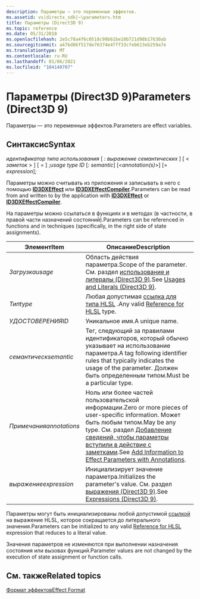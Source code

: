```yaml
---
description: Параметры — это переменные эффектов.
ms.assetid: vs|directx_sdk|~\parameters.htm
title: Параметры (Direct3D 9)
ms.topic: reference
ms.date: 05/31/2018
ms.openlocfilehash: 2e5c78a4f6c0518c99b61be10b721d98b17630ab
ms.sourcegitcommit: a47bd86f517de76374e4fff33cfeb613eb259a7e
ms.translationtype: MT
ms.contentlocale: ru-RU
ms.lasthandoff: 01/06/2021
ms.locfileid: "104140707"
---
```

# <a name="parameters-direct3d-9"></a><span data-ttu-id="6ecd2-103">Параметры (Direct3D 9)</span><span class="sxs-lookup"><span data-stu-id="6ecd2-103">Parameters (Direct3D 9)</span></span>

<span data-ttu-id="6ecd2-104">Параметры — это переменные эффектов.</span><span class="sxs-lookup"><span data-stu-id="6ecd2-104">Parameters are effect variables.</span></span>

## <a name="syntax"></a><span data-ttu-id="6ecd2-105">Синтаксис</span><span class="sxs-lookup"><span data-stu-id="6ecd2-105">Syntax</span></span>

<span data-ttu-id="6ecd2-106">*идентификатор типа использования* \[ : *выражение семантических* \] \[ < *заметок* > \] \[ =   \] ;</span><span class="sxs-lookup"><span data-stu-id="6ecd2-106">*usage type ID* \[: *semantic*\] \[<*annotation(s)*>\] \[= *expression*\];</span></span>

<span data-ttu-id="6ecd2-107">Параметры можно считывать из приложения и записывать в него с помощью [**ID3DXEffect**](id3dxeffect.md) или [**ID3DXEffectCompiler**](id3dxeffectcompiler.md).</span><span class="sxs-lookup"><span data-stu-id="6ecd2-107">Parameters can be read from and written to by the application with [**ID3DXEffect**](id3dxeffect.md) or [**ID3DXEffectCompiler**](id3dxeffectcompiler.md).</span></span>

<span data-ttu-id="6ecd2-108">На параметры можно ссылаться в функциях и в методах (в частности, в правой части назначений состояний).</span><span class="sxs-lookup"><span data-stu-id="6ecd2-108">Parameters can be referenced in functions and in techniques (specifically, in the right side of state assignments).</span></span>



| <span data-ttu-id="6ecd2-109">Элемент</span><span class="sxs-lookup"><span data-stu-id="6ecd2-109">Item</span></span>                                                                                 | <span data-ttu-id="6ecd2-110">Описание</span><span class="sxs-lookup"><span data-stu-id="6ecd2-110">Description</span></span>                                                                                                                                                     |
|--------------------------------------------------------------------------------------|-----------------------------------------------------------------------------------------------------------------------------------------------------------------|
| <span data-ttu-id="6ecd2-111"><span id="usage"></span><span id="USAGE"></span>*Загрузка*</span><span class="sxs-lookup"><span data-stu-id="6ecd2-111"><span id="usage"></span><span id="USAGE"></span>*usage*</span></span><br/>                   | <span data-ttu-id="6ecd2-112">Область действия параметра.</span><span class="sxs-lookup"><span data-stu-id="6ecd2-112">Scope of the parameter.</span></span> <span data-ttu-id="6ecd2-113">См. раздел [использование и литералы (Direct3D 9)](usages-and-literals.md).</span><span class="sxs-lookup"><span data-stu-id="6ecd2-113">See [Usages and Literals (Direct3D 9)](usages-and-literals.md).</span></span><br/>                                                             |
| <span data-ttu-id="6ecd2-114"><span id="type"></span><span id="TYPE"></span>*Тип*</span><span class="sxs-lookup"><span data-stu-id="6ecd2-114"><span id="type"></span><span id="TYPE"></span>*type*</span></span><br/>                      | <span data-ttu-id="6ecd2-115">Любая допустимая [ссылка для типа HLSL](../direct3dhlsl/dx-graphics-hlsl-reference.md) .</span><span class="sxs-lookup"><span data-stu-id="6ecd2-115">Any valid [Reference for HLSL](../direct3dhlsl/dx-graphics-hlsl-reference.md) type.</span></span><br/>                                                                        |
| <span data-ttu-id="6ecd2-116"><span id="ID"></span><span id="id"></span>*УДОСТОВЕРЕНИЯ*</span><span class="sxs-lookup"><span data-stu-id="6ecd2-116"><span id="ID"></span><span id="id"></span>*ID*</span></span><br/>                            | <span data-ttu-id="6ecd2-117">Уникальное имя.</span><span class="sxs-lookup"><span data-stu-id="6ecd2-117">A unique name.</span></span><br/>                                                                                                                                       |
| <span data-ttu-id="6ecd2-118"><span id="semantic"></span><span id="SEMANTIC"></span>*семантическ*</span><span class="sxs-lookup"><span data-stu-id="6ecd2-118"><span id="semantic"></span><span id="SEMANTIC"></span>*semantic*</span></span><br/>          | <span data-ttu-id="6ecd2-119">Тег, следующий за правилами идентификаторов, который обычно указывает на использование параметра.</span><span class="sxs-lookup"><span data-stu-id="6ecd2-119">A tag following identifier rules that typically indicates the usage of the parameter.</span></span> <span data-ttu-id="6ecd2-120">Должен быть определенным типом.</span><span class="sxs-lookup"><span data-stu-id="6ecd2-120">Must be a particular type.</span></span><br/>                                     |
| <span data-ttu-id="6ecd2-121"><span id="annotations"></span><span id="ANNOTATIONS"></span>*Примечания*</span><span class="sxs-lookup"><span data-stu-id="6ecd2-121"><span id="annotations"></span><span id="ANNOTATIONS"></span>*annotations*</span></span><br/> | <span data-ttu-id="6ecd2-122">Ноль или более частей пользовательской информации.</span><span class="sxs-lookup"><span data-stu-id="6ecd2-122">Zero or more pieces of user-specific information.</span></span> <span data-ttu-id="6ecd2-123">Может быть любым типом.</span><span class="sxs-lookup"><span data-stu-id="6ecd2-123">May be any type.</span></span> <span data-ttu-id="6ecd2-124">См. раздел [Добавление сведений, чтобы параметры вступили в действие с заметками](using-an-effect.md).</span><span class="sxs-lookup"><span data-stu-id="6ecd2-124">See [Add Information to Effect Parameters with Annotations](using-an-effect.md).</span></span><br/> |
| <span data-ttu-id="6ecd2-125"><span id="expression"></span><span id="EXPRESSION"></span>*выражение*</span><span class="sxs-lookup"><span data-stu-id="6ecd2-125"><span id="expression"></span><span id="EXPRESSION"></span>*expression*</span></span><br/>    | <span data-ttu-id="6ecd2-126">Инициализирует значение параметра.</span><span class="sxs-lookup"><span data-stu-id="6ecd2-126">Initializes the parameter's value.</span></span> <span data-ttu-id="6ecd2-127">См. раздел [выражения (Direct3D 9)](expressions.md).</span><span class="sxs-lookup"><span data-stu-id="6ecd2-127">See [Expressions (Direct3D 9)](expressions.md).</span></span><br/>                                                                  |



 

<span data-ttu-id="6ecd2-128">Параметры могут быть инициализированы любой допустимой [ссылкой](../direct3dhlsl/dx-graphics-hlsl-reference.md) на выражение HLSL, которое сокращается до литерального значения.</span><span class="sxs-lookup"><span data-stu-id="6ecd2-128">Parameters can be initialized to any valid [Reference for HLSL](../direct3dhlsl/dx-graphics-hlsl-reference.md) expression that reduces to a literal value.</span></span>

<span data-ttu-id="6ecd2-129">Значения параметров не изменяются при выполнении назначения состояния или вызовах функций.</span><span class="sxs-lookup"><span data-stu-id="6ecd2-129">Parameter values are not changed by the execution of state assignment or function calls.</span></span>

## <a name="related-topics"></a><span data-ttu-id="6ecd2-130">См. также</span><span class="sxs-lookup"><span data-stu-id="6ecd2-130">Related topics</span></span>

<dl> <dt>

[<span data-ttu-id="6ecd2-131">Формат эффектов</span><span class="sxs-lookup"><span data-stu-id="6ecd2-131">Effect Format</span></span>](dx9-graphics-reference-effects-file-format.md)
</dt> </dl>

 

 
